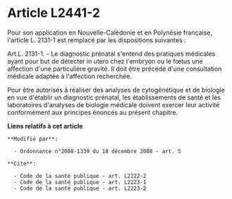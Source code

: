 # Article L2441-2

Pour son application en Nouvelle-Calédonie et en Polynésie française, l'article L. 2131-1 est remplacé par les dispositions
suivantes : 

Art.L. 2131-1. - Le diagnostic prénatal s'entend des pratiques médicales ayant pour but de détecter in utero chez l'embryon
ou le fœtus une affection d'une particulière gravité. Il doit être précédé d'une consultation médicale adaptée à l'affection
recherchée. 

Pour être autorisés à réaliser des analyses de cytogénétique et de biologie en vue d'établir un diagnostic prénatal, les
établissements de santé et les laboratoires d'analyses de biologie médicale doivent exercer leur activité conformément aux
principes énoncés au présent chapitre.

**Liens relatifs à cet article**

	**Modifié par**:

	  - Ordonnance n°2008-1339 du 18 décembre 2008 - art. 5

	**Cite**:

	  - Code de la santé publique - art. L2222-2
	  - Code de la santé publique - art. L2223-1
	  - Code de la santé publique - art. L2223-2
